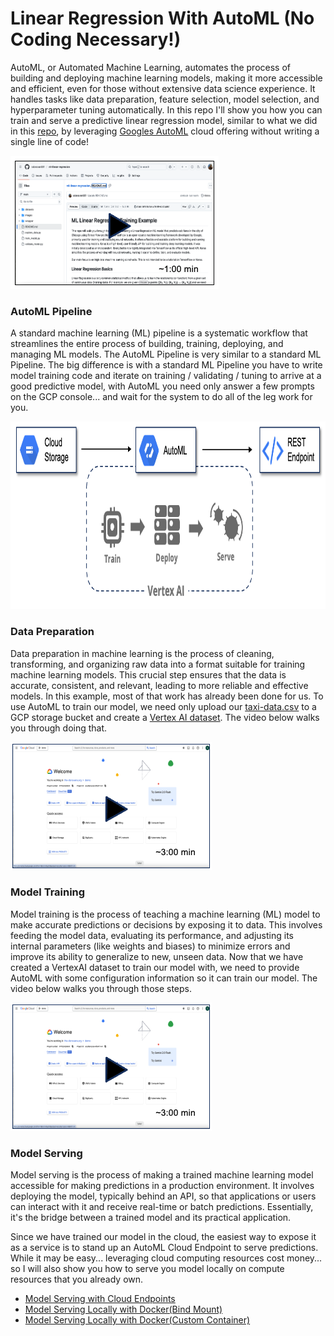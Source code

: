 # Linear Regression With AutoML (No Coding Necessary!)
AutoML, or Automated Machine Learning, automates the process of building and deploying machine learning models, making it more accessible and efficient, even for those without extensive data science experience. It handles tasks like data preparation, feature selection, model selection, and hyperparameter tuning automatically. In this repo I'll show you how you can train and serve a predictive linear regression model, similar to what we did in this [repo](https://github.com/sdonovan001/ml-linear-regression/blob/main/README.md), by leveraging [Googles AutoML](https://cloud.google.com/automl?hl=en) cloud offering without writing a single line of code!

[![something is broken](/images/video1.png)](https://www.youtube.com/embed/7P9HQUvk2DA "Overview")

### AutoML Pipeline
A standard machine learning (ML) pipeline is a systematic workflow that streamlines the entire process of building, training, deploying, and managing ML models. The AutoML Pipeline is very similar to a standard ML Pipeline.  The big difference is with a standard ML Pipeline you have to write model training code and iterate on training / validating / tuning to arrive at a good predictive model, with AutoML you need only answer a few prompts on the GCP console... and wait for the system to do all of the leg work for you.

<img src="/images/auto-ml-pipeline.png" alt="On Nooo!" witdh="400" height="300">

### Data Preparation
Data preparation in machine learning is the process of cleaning, transforming, and organizing raw data into a format suitable for training machine learning models. This crucial step ensures that the data is accurate, consistent, and relevant, leading to more reliable and effective models. In this example, most of that work has already been done for us.  To use AutoML to train our model, we need only upload our [taxi-data.csv](/datasets/taxi-data.csv) to a GCP storage bucket and create a [Vertex AI dataset](https://cloud.google.com/vertex-ai/docs/tabular-data/classification-regression/prepare-data#csv).  The video below walks you through doing that.

[![something is broken](/images/video2.png)](https://www.youtube.com/embed/vCp4Ih029ds "Data Prep")

### Model Training
Model training is the process of teaching a machine learning (ML) model to make accurate predictions or decisions by exposing it to data. This involves feeding the model data, evaluating its performance, and adjusting its internal parameters (like weights and biases) to minimize errors and improve its ability to generalize to new, unseen data.  Now that we have created a VertexAI dataset to train our model with, we need to provide AutoML with some configuration information so it can train our model.  The video below walks you through those steps.

[![something is broken](/images/video2.png)](https://www.youtube.com/embed/6U-NFiU6f4A "Model Training")

### Model Serving
Model serving is the process of making a trained machine learning model accessible for making predictions in a production environment. It involves deploying the model, typically behind an API, so that applications or users can interact with it and receive real-time or batch predictions. Essentially, it's the bridge between a trained model and its practical application. 

Since we have trained our model in the cloud, the easiest way to expose it as a service is to stand up an AutoML Cloud Endpoint to serve predictions.  While it may be easy... leveraging cloud computing resources cost money... so I will also show you how to serve you model locally on compute resources that you already own.

* [Model Serving with Cloud Endpoints](/cloud-serving/README.md)
* [Model Serving Locally with Docker(Bind Mount)](/local-serving/README.md)
* [Model Serving Locally with Docker(Custom Container)](/local-serving/README.md)
